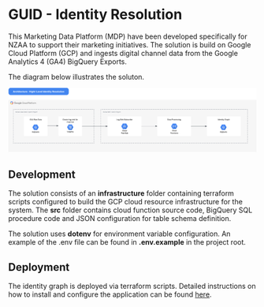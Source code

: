 # GUID - Identity Resolution

This Marketing Data Platform (MDP) have been developed specifically for NZAA to support their marketing 
initiatives.  The solution is build on Google Cloud Platform (GCP) and ingests digital channel data from the Google Analytics 4
(GA4) BigQuery Exports.

The diagram below illustrates the soluton.

![identity graph architecture](architecture/high_level_architecture.png)

## Development
The solution consists of an **infrastructure** folder containing terraform scripts configured to build the
GCP cloud resource infrastructure for the system.  The **src** folder contains cloud function source code,
BigQuery SQL procedure code and JSON configuration for table schema definition.

The solution uses **dotenv** for environment variable configuration.  An example of the .env file can be found in **.env.example**
in the project root.

## Deployment
The identity graph is deployed via terraform scripts.  Detailed instructions on how to install and configure the application 
can be found [here]().
